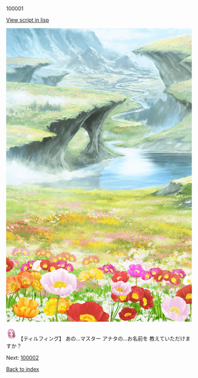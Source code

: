 100001

[View script in lisp](../scripts/100001.txt)

![flower_garden.png](../images/backgrounds/flower_garden.png)

<img src="../images/units/101411.png" alt="101411.png" height="34"/>
【ティルフィング】
あの…マスター
アナタの…お名前を
教えていただけますか？


Next: [100002](100002.md)

[Back to index](index.md)
